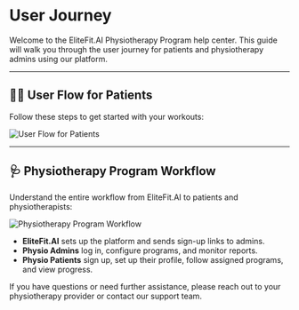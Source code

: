 # User Journey

Welcome to the EliteFit.AI Physiotherapy Program help center. This guide will walk you through the user journey for patients and physiotherapy admins using our platform.

---

## 🧍‍♀️ User Flow for Patients

Follow these steps to get started with your workouts:

![User Flow for Patients](/img/workflow2.webp)

---

## 🩺 Physiotherapy Program Workflow

Understand the entire workflow from EliteFit.AI to patients and physiotherapists:

![Physiotherapy Program Workflow](/img/workflow1.webp)

- **EliteFit.AI** sets up the platform and sends sign-up links to admins.
- **Physio Admins** log in, configure programs, and monitor reports.
- **Physio Patients** sign up, set up their profile, follow assigned programs, and view progress.


If you have questions or need further assistance, please reach out to your physiotherapy provider or contact our support team.
